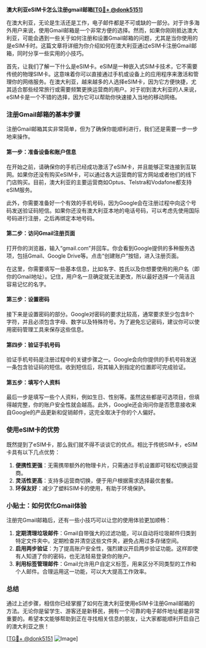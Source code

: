 **澳大利亚eSIM卡怎么注册gmail邮箱[[TG💪+ @donk5151](https://t.me/s/donk5151)]**

在澳大利亚，无论是生活还是工作，电子邮件都是不可或缺的一部分。对于许多海外用户来说，使用Gmail邮箱是一个非常方便的选择。然而，如果你刚刚抵达澳大利亚，可能会遇到一些关于如何注册和设置Gmail邮箱的问题，尤其是当你使用的是eSIM卡时。这篇文章将详细为你介绍如何在澳大利亚通过eSIM卡注册Gmail邮箱，同时分享一些实用的小技巧。

首先，让我们了解一下什么是eSIM卡。eSIM是一种嵌入式SIM卡技术，它不需要传统的物理SIM卡。这意味着你可以直接通过手机或设备上的应用程序来激活和管理你的网络服务。在澳大利亚，越来越多的人选择eSIM卡，因为它方便快捷，尤其适合那些经常旅行或需要频繁更换运营商的用户。对于初到澳大利亚的人来说，eSIM卡是一个不错的选择，因为它可以帮助你快速接入当地的移动网络。

### 注册Gmail邮箱的基本步骤

注册Gmail邮箱其实非常简单，但为了确保你能顺利进行，我们还是需要一步一步地来操作。

#### 第一步：准备设备和账户信息

在开始之前，请确保你的手机已经成功激活了eSIM卡，并且能够正常连接到互联网。如果你还没有购买eSIM卡，可以通过各大运营商的官方网站或者他们的线下门店购买。目前，澳大利亚的主要运营商如Optus、Telstra和Vodafone都支持eSIM服务。

此外，你需要准备好一个有效的手机号码，因为Google会在注册过程中向这个号码发送验证码短信。如果你还没有澳大利亚本地的电话号码，可以考虑先使用国际号码进行注册，之后再绑定本地号码。

#### 第二步：访问Gmail注册页面

打开你的浏览器，输入“gmail.com”并回车。你会看到Google提供的多种服务选项，包括Gmail、Google Drive等。点击“创建账户”按钮，进入注册页面。

在这里，你需要填写一些基本信息，比如名字、姓氏以及你想要使用的用户名（即你的Gmail地址）。记住，用户名一旦确定就无法更改，所以最好选择一个简洁且容易记忆的名字。

#### 第三步：设置密码

接下来是设置密码的部分。Google对密码的要求比较高，通常要求至少包含8个字符，并且必须包含字母、数字以及特殊符号。为了避免忘记密码，建议你可以使用密码管理工具来保存这些信息。

#### 第四步：验证手机号码

验证手机号码是注册过程中的关键步骤之一。Google会向你提供的手机号码发送一条包含验证码的短信。收到短信后，将其输入到指定的位置即可完成验证。

#### 第五步：填写个人资料

最后一步是填写一些个人资料，例如生日、性别等。虽然这些都是可选项目，但填得越完整，你的账户安全性就会越高。此外，Google还会询问你是否愿意接收来自Google的产品更新和促销邮件，这完全取决于你的个人偏好。

### 使用eSIM卡的优势

既然提到了eSIM卡，那么我们就不得不谈谈它的优点。相比于传统SIM卡，eSIM卡具有以下几点优势：

1. **便携性更强**：无需携带额外的物理卡片，只需通过手机设置即可轻松切换运营商。
2. **灵活性更高**：支持多运营商切换，便于用户根据需求选择最优套餐。
3. **环保友好**：减少了塑料SIM卡的使用，有助于环境保护。

### 小贴士：如何优化Gmail体验

注册完Gmail邮箱后，还有一些小技巧可以让您的使用体验更加顺畅：

1. **定期清理垃圾邮件**：Gmail自带强大的过滤功能，可以自动将垃圾邮件归类到特定文件夹中。定期检查并清空这些文件夹，避免占用过多存储空间。
2. **启用两步验证**：为了提高账户安全性，强烈建议开启两步验证功能。这样即使有人知道了你的密码，也无法轻易登录你的账户。
3. **利用标签管理邮件**：Gmail允许用户自定义标签，用来区分不同类型的工作和个人邮件。合理运用这一功能，可以大大提高工作效率。

### 总结

通过上述步骤，相信你已经掌握了如何在澳大利亚使用eSIM卡注册Gmail邮箱的方法。无论你是留学生、游客还是新移民，拥有一个可靠的电子邮件地址都是非常重要的。希望本文能够帮助到正在寻找相关信息的朋友，让大家都能顺利开启自己的澳大利亚之旅！

[[TG💪+ @donk5151](https://t.me/s/donk5151) ![Image](https://i.postimg.cc/rwNCRYN7/Snipaste-2025-04-30-17-27-05.png)]